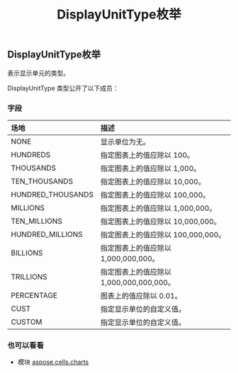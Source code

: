﻿---
title: DisplayUnitType枚举
second_title: Aspose.Cells for Python via .NET API 参考资料
description:
type: docs
weight: 490
url: /zh/python-net/aspose.cells.charts/displayunittype/
is_root: false
---
##  DisplayUnitType枚举
表示显示单元的类型。



DisplayUnitType 类型公开了以下成员：

### 字段
|场地|描述|
| :- | :- |
| NONE |显示单位为无。|
| HUNDREDS |指定图表上的值应除以 100。|
| THOUSANDS |指定图表上的值应除以 1,000。|
| TEN_THOUSANDS |指定图表上的值应除以 10,000。|
| HUNDRED_THOUSANDS |指定图表上的值应除以 100,000。|
| MILLIONS |指定图表上的值应除以 1,000,000。|
| TEN_MILLIONS |指定图表上的值应除以 10,000,000。|
| HUNDRED_MILLIONS |指定图表上的值应除以 100,000,000。|
| BILLIONS |指定图表上的值应除以 1,000,000,000。|
| TRILLIONS |指定图表上的值应除以 1,000,000,000,000。|
| PERCENTAGE |图表上的值应除以 0.01。|
| CUST |指定显示单位的自定义值。|
| CUSTOM |指定显示单位的自定义值。|



### 也可以看看
* 模块 [aspose.cells.charts](..)
